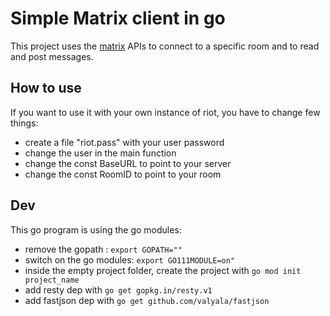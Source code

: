 # Simple Matrix client in go

This project uses the [matrix](https://matrix.org/) APIs to connect to a specific room and to read and post messages.

## How to use
If you want to use it with your own instance of riot, you have to change few things:
- create a file "riot.pass" with your user password
- change the user in the main function
- change the const BaseURL to point to your server
- change the const RoomID to point to your room

## Dev
This go program is using the go modules:
- remove the gopath : `export GOPATH=""`
- switch on the go modules: `export GO111MODULE=on"`
- inside the empty project folder, create the project with `go mod init project_name`
- add resty dep with `go get gopkg.in/resty.v1`
- add fastjson dep with `go get github.com/valyala/fastjson`